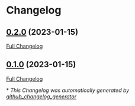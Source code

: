 # Changelog

## [0.2.0](https://github.com/agrrh/cider/tree/0.2.0) (2023-01-15)

[Full Changelog](https://github.com/agrrh/cider/compare/0.1.0...0.2.0)

## [0.1.0](https://github.com/agrrh/cider/tree/0.1.0) (2023-01-15)

[Full Changelog](https://github.com/agrrh/cider/compare/9e8a33be18d3f67edc824e1758b2058069121a62...0.1.0)



\* *This Changelog was automatically generated by [github_changelog_generator](https://github.com/github-changelog-generator/github-changelog-generator)*
